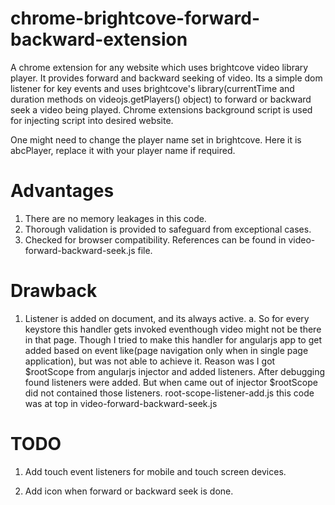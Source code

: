 # chrome-brightcove-forward-backward-extension
A chrome extension for any website which uses brightcove video library player. It provides forward and backward seeking of video. Its a simple dom listener for key events and uses brightcove's library(currentTime and duration methods on videojs.getPlayers() object) to forward or backward seek a video being played. Chrome extensions background script is used for injecting script into desired website.


One might need to change the player name set in brightcove. Here it is abcPlayer, replace it with your player name if required.

# Advantages

1. There are no memory leakages in this code. 
2. Thorough validation is provided to safeguard from exceptional cases. 
3. Checked for browser compatibility. References can be found in video-forward-backward-seek.js file.

# Drawback

1. Listener is added on document, and its always active.
  a. So for every keystore this handler gets invoked eventhough video might not be there in that page. Though I tried to make this handler for angularjs app to get added based on event like(page navigation only when in single page application), but was not able to achieve it. 
  Reason was I got $rootScope from angularjs injector and added listeners. After debugging found listeners were added. But when came out of injector $rootScope did not contained those listeners. root-scope-listener-add.js this code was at top in video-forward-backward-seek.js


# TODO

1. Add touch event listeners for mobile and touch screen devices. 

2. Add icon when forward or backward seek is done.